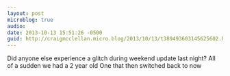 ```yaml
---
layout: post
microblog: true
audio: 
date: 2013-10-13 15:51:26 -0500
guid: http://craigmcclellan.micro.blog/2013/10/13/t389493603145625602.html
---
```

Did anyone else experience a glitch during weekend update last night? All of a sudden we had a 2 year old One that then switched back to now
